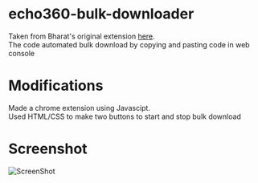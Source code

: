 # echo360-bulk-downloader
Taken from Bharat's original extension [here](https://github.com/bmiddha/echo360-bulk-downloader).  
The code automated bulk download by copying and pasting code in web console

# Modifications
Made a chrome extension using Javascipt.  
Used HTML/CSS to make two buttons to start and stop bulk download

# Screenshot
![ScreenShot](screenshot.png)




